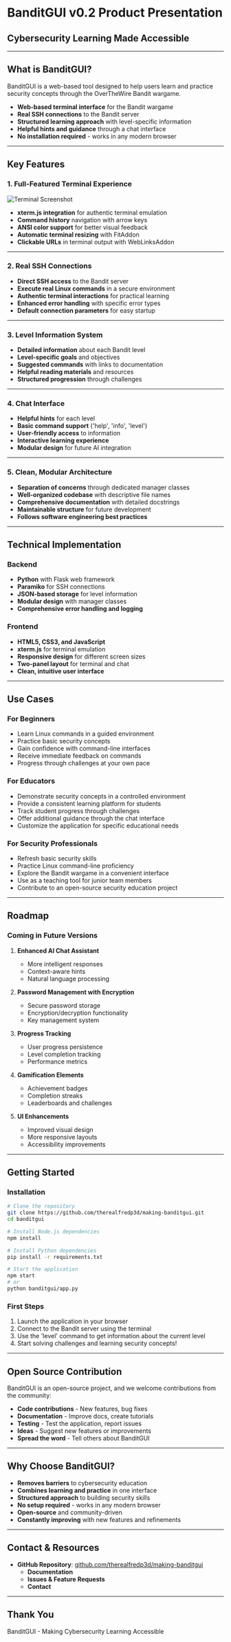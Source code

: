 # BanditGUI v0.2 Product Presentation

## Cybersecurity Learning Made Accessible

---

## What is BanditGUI?

BanditGUI is a web-based tool designed to help users learn and practice security concepts through the OverTheWire Bandit wargame.

- **Web-based terminal interface** for the Bandit wargame
- **Real SSH connections** to the Bandit server
- **Structured learning approach** with level-specific information
- **Helpful hints and guidance** through a chat interface
- **No installation required** - works in any modern browser

---

## Key Features

### 1. Full-Featured Terminal Experience

![Terminal Screenshot](../assets/v0.3-screenshot.jpg)

- **xterm.js integration** for authentic terminal emulation
- **Command history** navigation with arrow keys
- **ANSI color support** for better visual feedback
- **Automatic terminal resizing** with FitAddon
- **Clickable URLs** in terminal output with WebLinksAddon

---

### 2. Real SSH Connections

- **Direct SSH access** to the Bandit server
- **Execute real Linux commands** in a secure environment
- **Authentic terminal interactions** for practical learning
- **Enhanced error handling** with specific error types
- **Default connection parameters** for easy startup

---

### 3. Level Information System

- **Detailed information** about each Bandit level
- **Level-specific goals** and objectives
- **Suggested commands** with links to documentation
- **Helpful reading materials** and resources
- **Structured progression** through challenges

---

### 4. Chat Interface

- **Helpful hints** for each level
- **Basic command support** ('help', 'info', 'level')
- **User-friendly access** to information
- **Interactive learning experience**
- **Modular design** for future AI integration

---

### 5. Clean, Modular Architecture

- **Separation of concerns** through dedicated manager classes
- **Well-organized codebase** with descriptive file names
- **Comprehensive documentation** with detailed docstrings
- **Maintainable structure** for future development
- **Follows software engineering best practices**

---

## Technical Implementation

### Backend

- **Python** with Flask web framework
- **Paramiko** for SSH connections
- **JSON-based storage** for level information
- **Modular design** with manager classes
- **Comprehensive error handling and logging**

### Frontend

- **HTML5, CSS3, and JavaScript**
- **xterm.js** for terminal emulation
- **Responsive design** for different screen sizes
- **Two-panel layout** for terminal and chat
- **Clean, intuitive user interface**

---

## Use Cases

### For Beginners

- Learn Linux commands in a guided environment
- Practice basic security concepts
- Gain confidence with command-line interfaces
- Receive immediate feedback on commands
- Progress through challenges at your own pace

### For Educators

- Demonstrate security concepts in a controlled environment
- Provide a consistent learning platform for students
- Track student progress through challenges
- Offer additional guidance through the chat interface
- Customize the application for specific educational needs

### For Security Professionals

- Refresh basic security skills
- Practice Linux command-line proficiency
- Explore the Bandit wargame in a convenient interface
- Use as a teaching tool for junior team members
- Contribute to an open-source security education project

---

## Roadmap

### Coming in Future Versions

1. **Enhanced AI Chat Assistant**
   - More intelligent responses
   - Context-aware hints
   - Natural language processing

2. **Password Management with Encryption**
   - Secure password storage
   - Encryption/decryption functionality
   - Key management system

3. **Progress Tracking**
   - User progress persistence
   - Level completion tracking
   - Performance metrics

4. **Gamification Elements**
   - Achievement badges
   - Completion streaks
   - Leaderboards and challenges

5. **UI Enhancements**
   - Improved visual design
   - More responsive layouts
   - Accessibility improvements

---

## Getting Started

### Installation

```bash
# Clone the repository
git clone https://github.com/therealfredp3d/making-banditgui.git
cd banditgui

# Install Node.js dependencies
npm install

# Install Python dependencies
pip install -r requirements.txt

# Start the application
npm start
# or
python banditgui/app.py
```

### First Steps

1. Launch the application in your browser
2. Connect to the Bandit server using the terminal
3. Use the 'level' command to get information about the current level
4. Start solving challenges and learning security concepts!

---

## Open Source Contribution

BanditGUI is an open-source project, and we welcome contributions from the community:

- **Code contributions** - New features, bug fixes
- **Documentation** - Improve docs, create tutorials
- **Testing** - Test the application, report issues
- **Ideas** - Suggest new features or improvements
- **Spread the word** - Tell others about BanditGUI

---

## Why Choose BanditGUI?

- **Removes barriers** to cybersecurity education
- **Combines learning and practice** in one interface
- **Structured approach** to building security skills
- **No setup required** - works in any modern browser
- **Open-source** and community-driven
- **Constantly improving** with new features and refinements

---

## Contact & Resources

- **GitHub Repository**: [github.com/therealfredp3d/making-banditgui](https://github.com/therealfredp3d/making-banditgui)
  - **Documentation**
  - **Issues & Feature Requests**
  - **Contact**

---

## Thank You

BanditGUI - Making Cybersecurity Learning Accessible
